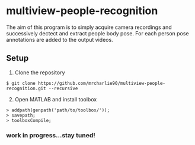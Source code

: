 # multiview-people-recognition

The aim of this program is to simply acquire camera recordings and successively dectect and extract people body pose.
For each person pose annotations are added to the output videos.

##  Setup

1. Clone the repository
```
$ git clone https://github.com/mrcharlie90/multiview-people-recognition.git --recursive
```

2. Open MATLAB and install toolbox
```
> addpath(genpath('path/to/toolbox/')); 
> savepath;
> toolboxCompile; 
```

### work in progress...stay tuned!

